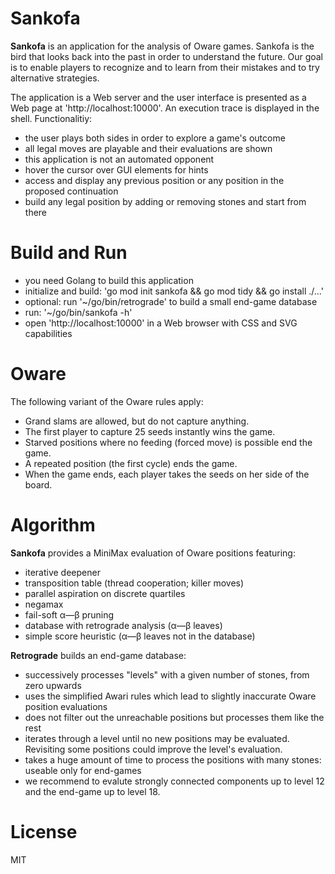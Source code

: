 # Sankofa 

**Sankofa**  is an application for the analysis of Oware games.
Sankofa is the bird that looks back into the past in order to understand the future.
Our goal is to enable players to recognize and to learn from their mistakes and to try alternative strategies.

The application is a Web server and the user interface is presented as a Web page at 'http://localhost:10000'.
An execution trace is displayed in the shell. Functionalitiy:
* the user plays both sides in order to explore a game's outcome
* all legal moves are playable and their evaluations are shown
* this application is not an automated opponent
* hover the cursor over GUI elements for hints
* access and display any previous position or any position in the proposed continuation
* build any legal position by adding or removing stones and start from there

# Build and Run

* you need Golang to build this application
* initialize and build: 'go mod init sankofa && go mod tidy && go install ./...'
* optional: run '~/go/bin/retrograde' to build a small end-game database
* run: '~/go/bin/sankofa -h'
* open 'http://localhost:10000' in a Web browser with CSS and SVG capabilities

# Oware

The following variant of the Oware rules apply:
* Grand slams are allowed, but do not capture anything.
* The first player to capture 25 seeds instantly wins the game.
* Starved positions where no feeding (forced move) is possible end the game.
* A repeated position (the first cycle) ends the game.
* When the game ends, each player takes the seeds on her side of the board.

# Algorithm

**Sankofa** provides a MiniMax evaluation of Oware positions featuring:
* iterative deepener
* transposition table (thread cooperation; killer moves)
* parallel aspiration on discrete quartiles
* negamax
* fail-soft α—β pruning
* database with retrograde analysis (α—β leaves)
* simple score heuristic (α—β leaves not in the database)

**Retrograde** builds an end-game database:
* successively processes "levels" with a given number of stones, from zero upwards
* uses the simplified Awari rules which lead to slightly inaccurate Oware position evaluations
* does not filter out the unreachable positions but processes them like the rest
* iterates through a level until no new positions may be evaluated.
  Revisiting some positions could improve the level's evaluation.
* takes a huge amount of time to process the positions with many stones: useable only for end-games
* we recommend to evalute strongly connected components up to level 12 and the end-game up to level 18.

# License

MIT
